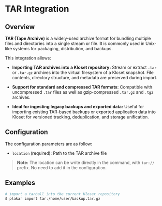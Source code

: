 # TAR Integration

## Overview

**TAR (Tape Archive)** is a widely-used archive format for bundling multiple files and directories into a single stream or file.
It is commonly used in Unix-like systems for packaging, distribution, and backups.

This integration allows:

* **Importing TAR archives into a Kloset repository:**
  Stream or extract `.tar` or `.tar.gz` archives into the virtual filesystem of a Kloset snapshot.
  File contents, directory structure, and metadata are preserved during import.

* **Support for standard and compressed TAR formats:**
  Compatible with uncompressed `.tar` files as well as gzip-compressed `.tar.gz` and `.tgz` archives.

* **Ideal for ingesting legacy backups and exported data:**
  Useful for importing existing TAR-based backups or exported application data into Kloset for versioned tracking, deduplication, and storage unification.

## Configuration

The configuration parameters are as follow:

- `location` (required): Path to the TAR archive file

> **Note:** The location can be write directly in the command, with `tar://` prefix. No need to add it in the configuration.

## Examples

```sh
# import a tarball into the current Kloset repository
$ plakar import tar:/home/user/backup.tar.gz
```
